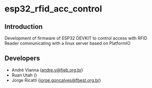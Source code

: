 # esp32_rfid_acc_control

## Introduction

Development of firmware of ESP32 DEVKIT to control access with RFID Reader communicating with a linux server based on PlatformIO

## Developers

* André Vianna (<andre.v@fieb.org.br>)
* Ruan Utah ()
* Jorge Ricatti (<jorge.goncalves@fbest.org.br>)
